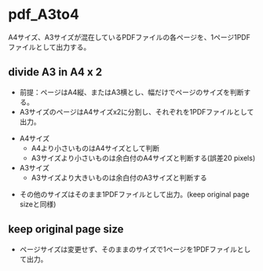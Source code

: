 pdf_A3to4
==========
A4サイズ、A3サイズが混在しているPDFファイルの各ページを、1ページ1PDFファイルとして出力する。

divide A3 in A4 x 2
----------  
  * 前提：ページはA4縦、またはA3横とし、幅だけでページのサイズを判断する。
  * A3サイズのページはA4サイズx2に分割し、それぞれを1PDFファイルとして出力。
   - A4サイズ
     + A4より小さいものはA4サイズとして判断
     + A3サイズより小さいものは余白付のA4サイズと判断する(誤差20 pixels)
   - A3サイズ
     + A3サイズより大きいものは余白付のA3サイズと判断する
  * その他のサイズはそのまま1PDFファイルとして出力。(keep original page sizeと同様)

keep original page size
----------  
  * ページサイズは変更せず、そのままのサイズで1ページを1PDFファイルとして出力。


